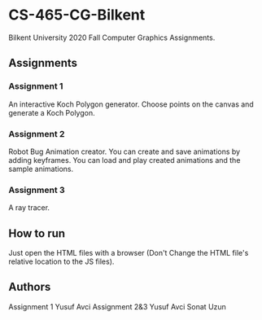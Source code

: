 # CS-465-CG-Bilkent
Bilkent University 2020 Fall Computer Graphics Assignments.

## Assignments
### Assignment 1
An interactive Koch Polygon generator. Choose points on the canvas and generate a Koch Polygon.
### Assignment 2
Robot Bug Animation creator. You can create and save animations by adding keyframes. You can load and play created animations and the sample animations.
### Assignment 3
A ray tracer.

## How to run

Just open the HTML files with a browser (Don't Change the HTML file's relative location to the JS files).

## Authors
Assignment 1
Yusuf Avci
Assignment 2&3
Yusuf Avci
Sonat Uzun
